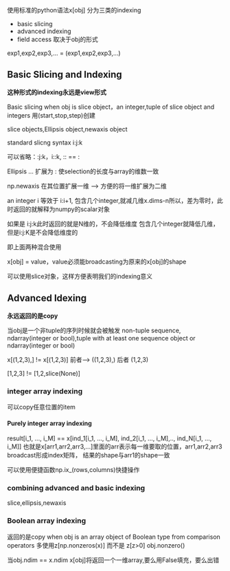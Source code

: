 使用标准的python语法x[obj]
分为三类的indexing
- basic slicing
- advanced indexing
- field access
取决于obj的形式

exp1,exp2,exp3,... = (exp1,exp2,exp3,...)

## Basic Slicing and Indexing

**这种形式的indexing永远是view形式**

Basic slicing when obj is slice object，an integer,tuple of slice object and integers
用(start,stop,step)创建

slice objects,Ellipsis object,newaxis object

standard slicng syntax i:j:k

可以省略：:j:k，i::k, :: == :

Ellipsis ... 扩展为 : 使selection的长度与array的维数一致


np.newaxis 在其位置扩展一维 --> 方便的将一维扩展为二维

an integer i 等效于 i:i+1, 包含几个integer,就减几维x.dims-n所以，差为零时，此时返回的就解释为numpy的scalar对象

如果是 i:j:k此时返回的就是N维的，不会降低维度
包含几个integer就降低几维，但是i:j:K是不会降低维度的

即上面两种混合使用

x[obj] = value，value必须能broadcasting为原来的x[obj]的shape

可以使用slice对象，这样方便表明我们的indexing意义

## Advanced Idexing
**永远返回的是copy**

当obj是一个非tuple的序列时候就会被触发
non-tuple sequence, ndarray(integer or bool),tuple with at least one sequence object or ndarray(integer or bool)

x[(1,2,3),] != x[(1,2,3)] 前者--> ((1,2,3),) 后者 (1,2,3)

[1,2,3] != [1,2,slice(None)]

### integer array indexing
可以copy任意位置的item
#### Purely integer array indexing
result[i_1, ..., i_M] == x[ind_1[i_1, ..., i_M], ind_2[i_1, ..., i_M],.., ind_N[i_1, ..., i_M]]
也就是x[arr1,arr2,arr3,...]里面的arr表示每一维要取的位置，arr1,arr2,arr3 broadcast形成index矩阵，
结果的shape与arr1的shape一致

可以使用便捷函数np.ix_(rows,columns)快捷操作

### combining advanced and basic indexing
slice,ellipsis,newaxis

### Boolean array indexing
返回的是copy
when obj is an array object of Boolean type from comparison operators
多使用z[np.nonzeros(x)] 而不是 z[z>0]
obj.nonzero()

当obj.ndim == x.ndim x[obj]将返回一个一维array,要么用False填充，要么出错


